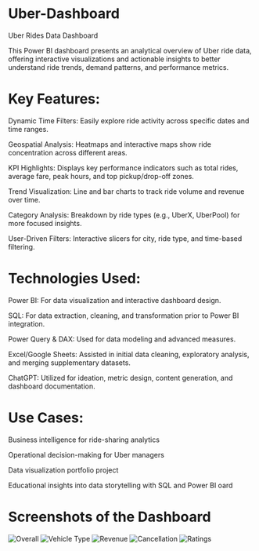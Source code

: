 # Uber-Dashboard
Uber Rides Data Dashboard  

This Power BI dashboard presents an analytical overview of Uber ride data, offering interactive visualizations and actionable insights to better understand ride trends, demand patterns, and performance metrics.

# Key Features:

Dynamic Time Filters: Easily explore ride activity across specific dates and time ranges.

Geospatial Analysis: Heatmaps and interactive maps show ride concentration across different areas.

KPI Highlights: Displays key performance indicators such as total rides, average fare, peak hours, and top pickup/drop-off zones.

Trend Visualization: Line and bar charts to track ride volume and revenue over time.

Category Analysis: Breakdown by ride types (e.g., UberX, UberPool) for more focused insights.

User-Driven Filters: Interactive slicers for city, ride type, and time-based filtering.

# Technologies Used:

Power BI: For data visualization and interactive dashboard design.

SQL: For data extraction, cleaning, and transformation prior to Power BI integration.

Power Query & DAX: Used for data modeling and advanced measures.

Excel/Google Sheets: Assisted in initial data cleaning, exploratory analysis, and merging supplementary datasets.

ChatGPT: Utilized for ideation, metric design, content generation, and dashboard documentation.

# Use Cases:

Business intelligence for ride-sharing analytics

Operational decision-making for Uber managers

Data visualization portfolio project

Educational insights into data storytelling with SQL and Power BI
oard

# Screenshots of the Dashboard
![Overall](https://github.com/user-attachments/assets/6400eb32-c5da-41ad-b20e-49d62e303c69)
![Vehicle Type](https://github.com/user-attachments/assets/12ad4685-c4db-4aab-9dd0-343e1b6ff8ea)
![Revenue](https://github.com/user-attachments/assets/1d0ff230-0607-4739-bbfc-bb43bcedf9e0)
![Cancellation](https://github.com/user-attachments/assets/3255b90c-e34b-442e-9922-f6d36e20a1fb)
![Ratings](https://github.com/user-attachments/assets/48b20a71-f0f6-4110-9093-f865bee866e9)





